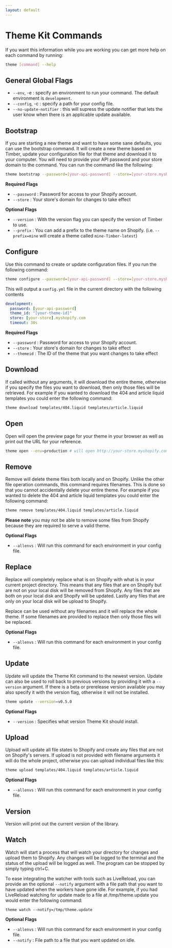 ```yaml
---
layout: default
---
```

# Theme Kit Commands

If you want this information while you are working you can get more help on each
command by running:

```bash
theme [command] --help
```

## General Global Flags

- `--env`, -e : specify an environment to run your command. The default environment is `development`.
- `--config`, -c : specify a path for your config file.
- `--no-update-notifier` : this will supress the update notifier that lets the
  user know when there is an applicable update available.

## Bootstrap

If you are starting a new theme and want to have some sane defaults, you can use
the bootstrap command. It will create a new theme based on Timber, update your
configuration file for that theme and download it to your computer. You will
need to provide your API password and your store domain to the command. You can
run the command like the following:

```bash
theme bootstrap --password=[your-api-password] --store=[your-store.myshopify.com]
```
**Required Flags**

* `--password` : Password for access to your Shopify account.
* `--store` : Your store's domain for changes to take effect

**Optional Flags**

* `--version` : With the version flag you can specify the version of Timber to use.
* `--prefix` : You can add a prefix to the theme name on Shopify. (i.e. `--prefix=mine`
  will create a theme called `mine-Timber-latest`)

## Configure

Use this command to create or update configuration files. If you run the following
command:

```bash
theme configure --password=[your-api-password] --store=[your-store.myshopify.com] --themeid=[your-theme-id]
```

This will output a `config.yml` file in the current directory with the following contents

```yaml
development:
  password: [your-api-password]
  theme_id: "[your-theme-id]"
  store: [your-store].myshopify.com
  timeout: 30s
```

**Required Flags**

* `--password` : Password for access to your Shopify account.
* `--store` : Your store's domain for changes to take effect
* `--themeid` : The ID of the theme that you want changes to take effect

## Download
If called without any arguments, it will download the entire theme, otherwise if
you specify the files you want to download, then only those files will be retrieved.
For example if you wanted to download the 404 and article liquid templates you
could enter the following command:

```bash
theme download templates/404.liquid templates/article.liquid
```

## Open
Open will open the preview page for your theme in your browser as well as print
out the URL for your reference.

```bash
theme open --env=production # will open http://your-store.myshopify.com?preview_theme_id=<your-theme-id>
```

## Remove
Remove will delete theme files both locally and on Shopify. Unlike the other file
operation commands, this command requires filenames. This is done so that you cannot
accidentally delete your entire theme. For example if you wanted to delete the 404
and article liquid templates you could enter the following command:

```bash
theme remove templates/404.liquid templates/article.liquid
```

**Please note** you may not be able to remove some files from Shopify because they
are required to serve a valid theme.

**Optional Flags**

* `--allenvs` : Will run this command for each environment in your config file.

## Replace
Replace will completely replace what is on Shopify with what is in your current
project directory. This means that any files that are on Shopify but are not on
your local disk will be removed from Shopify. Any files that are both on your local
disk and Shopify will be updated. Lastly any files that are only on your local
disk will be upload to Shopify.

Replace can be used without any filenames and it will replace the whole theme. If
some filenames are provided to replace then only those files will be replaced.

**Optional Flags**

* `--allenvs` : Will run this command for each environment in your config file.

## Update
Update will update the Theme Kit command to the newest version. Update can also be
used to roll back to previous versions by providing it with a `--version` argument.
If there is a beta or prerelease version available you may also specify it with
the version flag, otherwise it will not be installed.

```bash
theme update --version=v0.5.0
```

**Optional Flags**

* `--version` : Specifies what version Theme Kit should install.

## Upload
Upload will update all file states to Shopify and create any files that are not
on Shopify's servers. If upload is not provided with filename arguments it will do
the whole project, otherwise you can upload individual files like this:

```bash
theme upload templates/404.liquid templates/article.liquid
```
**Optional Flags**

* `--allenvs` : Will run this command for each environment in your config file.

## Version
Version will print out the current version of the library.

## Watch
Watch will start a process that will watch your directory for changes and
upload them to Shopify. Any changes will be logged to the terminal and the status
of the upload will be logged as well. The program can be stopped by simply typing
ctrl+C.

To ease integrating the watcher with tools such as LiveReload, you can provide
an the optional `--notify` argument with a file path  that you want to have updated
when the workers have gone idle. For example, if you had LiveReload watching for
update made to a file at /tmp/theme.update you would enter the following command:

```
theme watch --notify=/tmp/theme.update
```

**Optional Flags**

* `--allenvs` : Will run this command for each environment in your config file.
* `--notify` : File path to a file that you want updated on idle.
